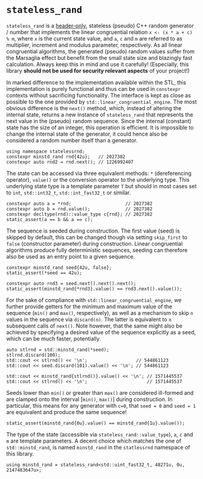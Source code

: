 # `stateless_rand`

`stateless_rand` is a [header-only](include/statelessrnd.hpp), stateless (pseudo) C++ random generator / number that implements the linear congruential relation `x <- (x * a + c) % m`, where `x` is the current state value, and `a`, `c` and `m` are referred to as multiplier, increment and modulus parameter, respectively. As all linear congruential algorithms, the generated (pseudo) random values suffer from the Marsaglia effect but benefit from the small state size and blazingly fast calculation. Always keep this in mind and use it carefully! (Especially, this library **should not be used for security relevant aspects** of your project!)

In marked difference to the implementation available within the STL, this implementation is purely functional and thus can be used in `constexpr` contexts without sacrificing functionality. The interface is kept as close as possible to the one provided by `std::linear_congruential_engine`. The most obvious difference is the `next()` method, which, instead of altering the internal state, returns a new instance of `stateless_rand` that represents the next value in the (pseudo) random sequence. Since the internal (constant) state has the size of an integer, this operation is efficient. It is impossible to change the internal state of the generator, it could hence also be considered a random number itself than a generator.
```
using namespace statelessrnd;
constexpr minstd_rand rnd{42u};   // 2027382
constexpr auto rnd2 = rnd.next(); // 1226992407
```

The state can be accessed via three equivalent methods: `*` (dereferencing operator), `value()` or the conversion operator to the underlying type. This underlying state type is a template parameter `T` but should in most cases set to `int`, `std::int32_t`, `std::int_fast32_t` or similar.
```
constexpr auto a = *rnd;                    // 2027382
constexpr auto b = rnd.value();             // 2027382
constexpr decltype(rnd)::value_type c{rnd}; // 2027382
static_assert(a == b && a == c);
```

The sequence is seeded during construction. The first value (seed) is skipped by default, this can be changed though via setting `skip_first` to `false` (constructor parameter) during construction. Linear congruential algorithms produce fully deterministic sequences, seeding can therefore also be used as an entry point to a given sequence.
```
constexpr minstd_rand seed{42u, false};
static_assert(*seed == 42u);

constexpr auto rnd3 = seed.next().next().next();
static_assert(minstd_rand{*rnd3}.value() == rnd3.next().value());
```

For the sake of compliance with `std::linear_congruential_engine`, we further provide getters for the minimum and maximum value of the sequence (`min()` and `max()`, respectively), as well as a mechanism to skip `n` values in the sequence via `discard(n)`. The latter is equivalent to `n` subsequent calls of `next()`. Note however, that the same might also be achieved by specifying a desired value of the sequence explicitly as a seed, which can be much faster, potentially.
```
auto stlrnd = std::minstd_rand(*seed);
stlrnd.discard(100);
std::cout << stlrnd() << '\n';                  // 544861123
std::cout << seed.discard(101).value() << '\n'; // 544861123

std::cout << minstd_rand{stlrnd()}.value() << '\n'; // 1571445537
std::cout << stlrnd() << '\n';                      // 1571445537
```

Seeds lower than `min()` or greater than `max()` are considered ill-formed and are clamped onto the interval [`min()`, `max()`] during construction. In particular, this means for any generator with `c=0`, that `seed = 0` and `seed = 1` are equivalent and produce the same sequence!
```
static_assert(minstd_rand{0u}.value() == minstd_rand{1u}.value());
```

The type of the state (accessible via `stateless_rand::value_type`), `a`, `c` and `m` are template parameters. A decent choice which matches the one of `std::minstd_rand`, is named `minstd_rand` in the `statlessrnd` namespace of this library.
```
using minstd_rand = stateless_rand<std::uint_fast32_t, 48271u, 0u, 2147483647u>;
```
